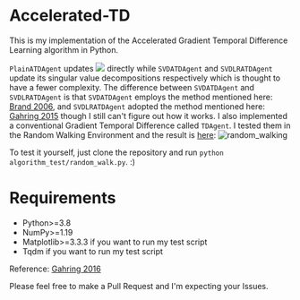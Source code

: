 # Accelerated-TD

This is my implementation of the Accelerated Gradient Temporal Difference Learning algorithm in Python.

`PlainATDAgent` updates ![](https://latex.codecogs.com/svg.image?\mathbf{A}) directly while `SVDATDAgent` and `SVDLRATDAgent` update its singular value decompositions respectively which is thought to have a fewer complexity. The difference between `SVDATDAgent` and `SVDLRATDAgent` is that `SVDATDAgent` employs the method mentioned here: [Brand 2006](https://pdf.sciencedirectassets.com/271586/1-s2.0-S0024379506X04573/1-s2.0-S0024379505003812/main.pdf), and `SVDLRATDAgent` adopted the method mentioned here: [Gahring 2015](https://arxiv.org/pdf/1511.08495) though I still can't figure out how it works.
I also implemented a conventional Gradient Temporal Difference called `TDAgent`. I tested them in the Random Walking Environment and the result is [here](https://github.com/VEXLife/Accelerated-TD/blob/main/figures/random_walking.png):
![random_walking](https://user-images.githubusercontent.com/36587232/135722650-8f17ffdd-76e8-4991-a026-88cafc66bb75.png)

To test it yourself, just clone the repository and run `python algorithm_test/random_walk.py`. :)

# Requirements

- Python>=3.8
- NumPy>=1.19
- Matplotlib>=3.3.3 if you want to run my test script
- Tqdm if you want to run my test script

Reference: [Gahring 2016](https://arxiv.org/pdf/1611.09328.pdf)

Please feel free to make a Pull Request and I'm expecting your Issues.
